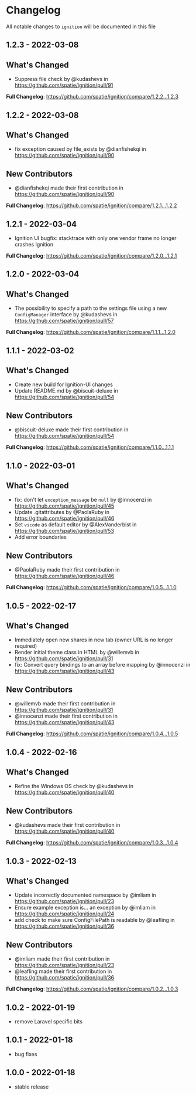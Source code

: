 # Changelog

All notable changes to `ignition` will be documented in this file

## 1.2.3 - 2022-03-08

## What's Changed

- Suppress file check by @kudashevs in https://github.com/spatie/ignition/pull/91

**Full Changelog**: https://github.com/spatie/ignition/compare/1.2.2...1.2.3

## 1.2.2 - 2022-03-08

## What's Changed

- fix exception caused by file_exists by @dianfishekqi in https://github.com/spatie/ignition/pull/90

## New Contributors

- @dianfishekqi made their first contribution in https://github.com/spatie/ignition/pull/90

**Full Changelog**: https://github.com/spatie/ignition/compare/1.2.1...1.2.2

## 1.2.1 - 2022-03-04

- Ignition UI bugfix: stacktrace with only one vendor frame no longer crashes Ignition

**Full Changelog**: https://github.com/spatie/ignition/compare/1.2.0...1.2.1

## 1.2.0 - 2022-03-04

## What's Changed

- The possibility to specify a path to the settings file using a new `ConfigManager` interface by @kudashevs in https://github.com/spatie/ignition/pull/57

**Full Changelog**: https://github.com/spatie/ignition/compare/1.1.1...1.2.0

## 1.1.1 - 2022-03-02

## What's Changed

- Create new build for Ignition-UI changes
- Update README.md by @biscuit-deluxe in https://github.com/spatie/ignition/pull/54

## New Contributors

- @biscuit-deluxe made their first contribution in https://github.com/spatie/ignition/pull/54

**Full Changelog**: https://github.com/spatie/ignition/compare/1.1.0...1.1.1

## 1.1.0 - 2022-03-01

## What's Changed

- fix: don't let `exception_message` be `null` by @innocenzi in https://github.com/spatie/ignition/pull/45
- Update .gitattributes by @PaolaRuby in https://github.com/spatie/ignition/pull/46
- Set `vscode` as default editor by @AlexVanderbist in https://github.com/spatie/ignition/pull/53
- Add error boundaries

## New Contributors

- @PaolaRuby made their first contribution in https://github.com/spatie/ignition/pull/46

**Full Changelog**: https://github.com/spatie/ignition/compare/1.0.5...1.1.0

## 1.0.5 - 2022-02-17

## What's Changed

- Immediately open new shares in new tab (owner URL is no longer required)
- Render initial theme class in HTML by @willemvb in https://github.com/spatie/ignition/pull/31
- fix: Convert query bindings to an array before mapping by @innocenzi in https://github.com/spatie/ignition/pull/43

## New Contributors

- @willemvb made their first contribution in https://github.com/spatie/ignition/pull/31
- @innocenzi made their first contribution in https://github.com/spatie/ignition/pull/43

**Full Changelog**: https://github.com/spatie/ignition/compare/1.0.4...1.0.5

## 1.0.4 - 2022-02-16

## What's Changed

- Refine the Windows OS check by @kudashevs in https://github.com/spatie/ignition/pull/40

## New Contributors

- @kudashevs made their first contribution in https://github.com/spatie/ignition/pull/40

**Full Changelog**: https://github.com/spatie/ignition/compare/1.0.3...1.0.4

## 1.0.3 - 2022-02-13

## What's Changed

- Update incorrectly documented namespace by @imliam in https://github.com/spatie/ignition/pull/23
- Ensure example exception is... an exception by @imliam in https://github.com/spatie/ignition/pull/24
- add check to make sure ConfigFilePath is readable by @leafling in https://github.com/spatie/ignition/pull/36

## New Contributors

- @imliam made their first contribution in https://github.com/spatie/ignition/pull/23
- @leafling made their first contribution in https://github.com/spatie/ignition/pull/36

**Full Changelog**: https://github.com/spatie/ignition/compare/1.0.2...1.0.3

## 1.0.2 - 2022-01-19

- remove Laravel specific bits

## 1.0.1 - 2022-01-18

- bug fixes

## 1.0.0 - 2022-01-18

- stable release
